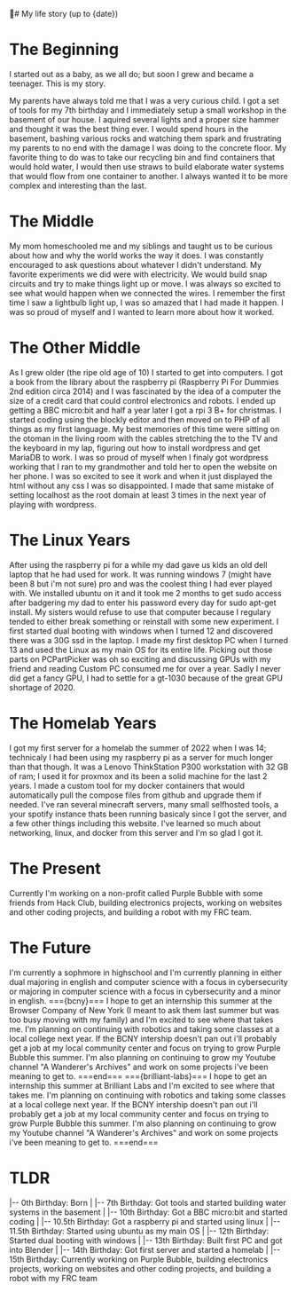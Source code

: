 🚀# My life story (up to {date})

# The Beginning

I started out as a baby, as we all do; but soon I grew and became a teenager. This is my story.

My parents have always told me that I was a very curious child. I got a set of tools for my 7th birthday and I immediately setup a small workshop in the basement of our house. I aquired several lights and a proper size hammer and thought it was the best thing ever. I would spend hours in the basement, bashing various rocks and watching them spark and frustrating my parents to no end with the damage I was doing to the concrete floor. My favorite thing to do was to take our recycling bin and find containers that would hold water, I would then use straws to build elaborate water systems that would flow from one container to another. I always wanted it to be more complex and interesting than the last.

# The Middle

My mom homeschooled me and my siblings and taught us to be curious about how and why the world works the way it does. I was constantly encouraged to ask questions about whatever I didn't understand. My favorite experiments we did were with electricity. We would build snap circuits and try to make things light up or move. I was always so excited to see what would happen when we connected the wires. I remember the first time I saw a lightbulb light up, I was so amazed that I had made it happen. I was so proud of myself and I wanted to learn more about how it worked.

# The Other Middle

As I grew older (the ripe old age of 10) I started to get into computers. I got a book from the library about the raspberry pi (Raspberry Pi For Dummies 2nd edition circa 2014) and I was fascinated by the idea of a computer the size of a credit card that could control electronics and robots. I ended up getting a BBC micro:bit and half a year later I got a rpi 3 B+ for christmas. I started coding using the blockly editor and then moved on to PHP of all things as my first language. My best memories of this time were sitting on the otoman in the living room with the cables stretching the to the TV and the keyboard in my lap, figuring out how to install wordpress and get MariaDB to work. I was so proud of myself when I finaly got wordpress working that I ran to my grandmother and told her to open the website on her phone. I was so excited to see it work and when it just displayed the html without any css I was so disappointed. I made that same mistake of setting localhost as the root domain at least 3 times in the next year of playing with wordpress.

# The Linux Years

After using the raspberry pi for a while my dad gave us kids an old dell laptop that he had used for work. It was running windows 7 (might have been 8 but i'm not sure) pro and was the coolest thing I had ever played with. We installed ubuntu on it and it took me 2 months to get sudo access after badgering my dad to enter his password every day for sudo apt-get install. My sisters would refuse to use that computer because I regulary tended to either break something or reinstall with some new experiment. I first started dual booting with windows when I turned 12 and discovered there was a 30G ssd in the laptop. I made my first desktop PC when I turned 13 and used the Linux as my main OS for its entire life. Picking out those parts on PCPartPicker was oh so exciting and discussing GPUs with my friend and reading Custom PC consumed me for over a year. Sadly I never did get a fancy GPU, I had to settle for a gt-1030 because of the great GPU shortage of 2020.

# The Homelab Years

I got my first server for a homelab the summer of 2022 when I was 14; technicaly I had been using my raspberry pi as a server for much longer than that though. It was a Lenovo ThinkStation P300 workstation with 32 GB of ram; I used it for proxmox and its been a solid machine for the last 2 years. I made a custom tool for my docker containers that would automatically pull the compose files from github and upgrade them if needed. I've ran several minecraft servers, many small selfhosted tools, a your spotify instance thats been running basicaly since I got the server, and a few other things including this website. I've learned so much about networking, linux, and docker from this server and I'm so glad I got it.

# The Present

Currently I'm working on a non-profit called Purple Bubble with some friends from Hack Club, building electronics projects, working on websites and other coding projects, and building a robot with my FRC team.

# The Future

I'm currently a sophmore in highschool and I'm currently planning in either dual majoring in english and computer science with a focus in cybersecurity or majoring in computer science with a focus in cybersecurity and a minor in english.
==={bcny}===
I hope to get an internship this summer at the Browser Company of New York (I meant to ask them last summer but was too busy moving with my family) and I'm excited to see where that takes me. I'm planning on continuing with robotics and taking some classes at a local college next year. If the BCNY intership doesn't pan out i'll probably get a job at my local community center and focus on trying to grow Purple Bubble this summer. I'm also planning on continuing to grow my Youtube channel "A Wanderer's Archives" and work on some projects i've been meaning to get to.
===end===
==={brilliant-labs}===
I hope to get an internship this summer at Brilliant Labs and I'm excited to see where that takes me. I'm planning on continuing with robotics and taking some classes at a local college next year. If the BCNY intership doesn't pan out i'll probably get a job at my local community center and focus on trying to grow Purple Bubble this summer. I'm also planning on continuing to grow my Youtube channel "A Wanderer's Archives" and work on some projects i've been meaning to get to.
===end===

# TLDR

|-- 0th Birthday: Born
|
|-- 7th Birthday: Got tools and started building water systems in the basement
|
|-- 10th Birthday: Got a BBC micro:bit and started coding
|
|-- 10.5th Birthday: Got a raspberry pi and started using linux
|
|-- 11.5th Birthday: Started using ubuntu as my main OS
|
|-- 12th Birthday: Started dual booting with windows
|
|-- 13th Birthday: Built first PC and got into Blender
|
|-- 14th Birthday: Got first server and started a homelab
|
|-- 15th Birthday: Currently working on Purple Bubble, building electronics projects, working on websites and other coding projects, and building a robot with my FRC team
